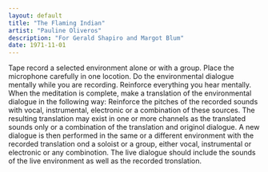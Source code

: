 ```yaml
---
layout: default
title: "The Flaming Indian"
artist: "Pauline Oliveros"
description: "For Gerald Shapiro and Margot Blum"
date: 1971-11-01
---
```

Tape record a selected environment alone or with a group. Place the microphone carefully in one locotion. Do the environmental dialogue mentally while you are recording. Reinforce everything you hear mentally. When the meditation is complete, make a translation of the environmental dialogue in the following way: Reinforce the pitches of the recorded sounds with vocal, instrumental, electronic or a combination of these sources. The resulting translation may exist in one or more channels as the translated sounds only or a combination of the translation and originol dialogue. A new dialogue is then performed in the same or a different environment with the recorded translation ond a soloist or a group, either vocal, instrumental or electronic or any combinotion. The live dialogue should include the sounds of the live environment as well as the recorded tronslation.
